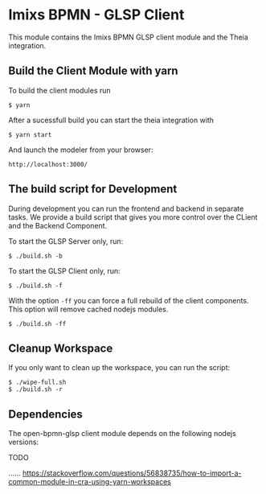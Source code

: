 # Imixs BPMN - GLSP Client

This module contains the Imixs BPMN GLSP client module and the Theia integration. 

## Build the Client Module with yarn

To build the client modules run

	$ yarn

After a sucessfull build you can start the theia integration with 

	$ yarn start

And launch the modeler from your browser:

	http://localhost:3000/



## The build script for Development

During development you can run the frontend and backend in separate tasks. We provide a build script that gives you more control over the CLient and the Backend Component. 

To start the GLSP Server only, run:

	$ ./build.sh -b

To start the GLSP Client only, run:

	$ ./build.sh -f

With the option `-ff` you can force a full rebuild of the client components. This option will remove cached nodejs modules. 

	$ ./build.sh -ff
	
	
## Cleanup Workspace

If you only want to clean up the workspace, you can run the script:

	$ ./wipe-full.sh
	$ ./build.sh -r

## Dependencies

The open-bpmn-glsp client module depends on the following nodejs versions:


TODO

......
https://stackoverflow.com/questions/56838735/how-to-import-a-common-module-in-cra-using-yarn-workspaces